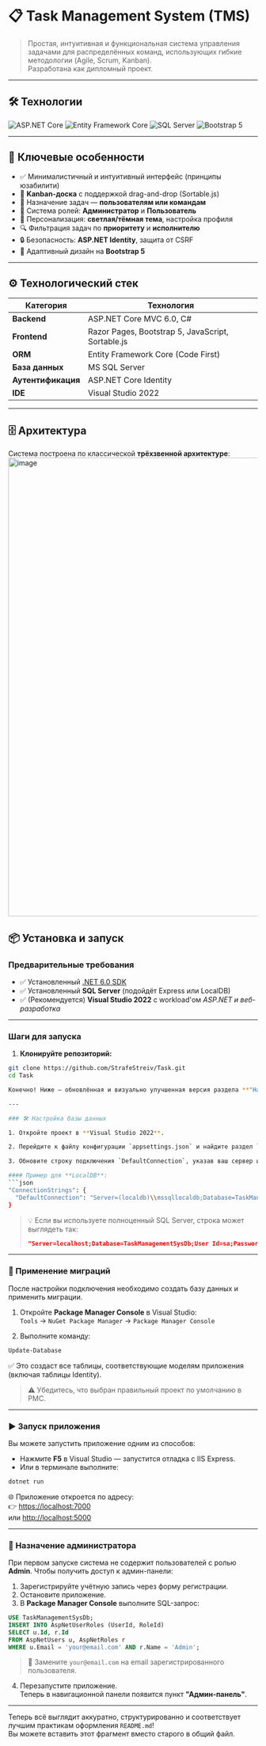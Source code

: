 # 📋 Task Management System (TMS)

> Простая, интуитивная и функциональная система управления задачами для распределённых команд, использующих гибкие методологии (Agile, Scrum, Kanban).  
> Разработана как дипломный проект.

---

## 🛠️ Технологии

![ASP.NET Core](https://img.shields.io/badge/ASP.NET_Core-6.0-purple?style=flat&logo=.net)
![Entity Framework Core](https://img.shields.io/badge/Entity_Framework_Core-6.0-red?style=flat)
![SQL Server](https://img.shields.io/badge/Database-SQL_Server-blue?style=flat&logo=microsoft-sql-server)
![Bootstrap 5](https://img.shields.io/badge/UI-Bootstrap_5-7952B3?style=flat&logo=bootstrap)

---

## 🎯 Ключевые особенности

- ✅ Минималистичный и интуитивный интерфейс (принципы юзабилити)
- 🧩 **Kanban-доска** с поддержкой drag-and-drop (Sortable.js)
- 👥 Назначение задач — **пользователям или командам**
- 🔐 Система ролей: **Администратор** и **Пользователь**
- 🎨 Персонализация: **светлая/тёмная тема**, настройка профиля
- 🔍 Фильтрация задач по **приоритету** и **исполнителю**
- 🔒 Безопасность: **ASP.NET Identity**, защита от CSRF
- 📱 Адаптивный дизайн на **Bootstrap 5**

---

## ⚙️ Технологический стек

| Категория         | Технология                          |
|------------------|-------------------------------------|
| **Backend**       | ASP.NET Core MVC 6.0, C#            |
| **Frontend**      | Razor Pages, Bootstrap 5, JavaScript, Sortable.js |
| **ORM**           | Entity Framework Core (Code First)  |
| **База данных**   | MS SQL Server                       |
| **Аутентификация**| ASP.NET Core Identity               |
| **IDE**           | Visual Studio 2022                  |

---

## 🗄️ Архитектура

Система построена по классической **трёхзвенной архитектуре**:
<img width="807" height="927" alt="image" src="https://github.com/user-attachments/assets/271501f2-9902-44fc-ac04-3560f4575273" />


## 📦 Установка и запуск

### Предварительные требования

- ✅ Установленный [.NET 6.0 SDK](https://dotnet.microsoft.com/download)
- ✅ Установленный **SQL Server** (подойдёт Express или LocalDB)
- ✅ (Рекомендуется) **Visual Studio 2022** с workload'ом *ASP.NET и веб-разработка*

---

### Шаги для запуска

1. **Клонируйте репозиторий:**

```bash
git clone https://github.com/StrafeStreiv/Task.git
cd Task

Конечно! Ниже — обновлённая и визуально улучшенная версия раздела **"Настройте базу данных"** и далее, с красивым оформлением на чистом Markdown (с использованием списков, блоков кода и заголовков):

---

### 🛠️ Настройка базы данных

1. Откройте проект в **Visual Studio 2022**.

2. Перейдите к файлу конфигурации `appsettings.json` и найдите раздел `ConnectionStrings`.

3. Обновите строку подключения `DefaultConnection`, указав ваш сервер и имя базы данных.

#### Пример для **LocalDB**:
```json
"ConnectionStrings": {
  "DefaultConnection": "Server=(localdb)\\mssqllocaldb;Database=TaskManagementSysDb;Trusted_Connection=True;MultipleActiveResultSets=true"
}
```

> 💡 Если вы используете полноценный SQL Server, строка может выглядеть так:
> ```json
> "Server=localhost;Database=TaskManagementSysDb;User Id=sa;Password=your_password;"
> ```

---

### 🔧 Применение миграций

После настройки подключения необходимо создать базу данных и применить миграции.

1. Откройте **Package Manager Console** в Visual Studio:  
   `Tools` → `NuGet Package Manager` → `Package Manager Console`

2. Выполните команду:
```bash
Update-Database
```

✅ Это создаст все таблицы, соответствующие моделям приложения (включая таблицы Identity).

> ⚠️ Убедитесь, что выбран правильный проект по умолчанию в PMC.

---

### ▶️ Запуск приложения

Вы можете запустить приложение одним из способов:

- Нажмите **F5** в Visual Studio — запустится отладка с IIS Express.
- Или в терминале выполните:
```bash
dotnet run
```

🌐 Приложение откроется по адресу:  
👉 [https://localhost:7000](https://localhost:7000)  
или [http://localhost:5000](http://localhost:5000)

---

### 🔐 Назначение администратора

При первом запуске система не содержит пользователей с ролью **Admin**. Чтобы получить доступ к админ-панели:

1. Зарегистрируйте учётную запись через форму регистрации.
2. Остановите приложение.
3. В **Package Manager Console** выполните SQL-запрос:

```sql
USE TaskManagementSysDb;
INSERT INTO AspNetUserRoles (UserId, RoleId)
SELECT u.Id, r.Id
FROM AspNetUsers u, AspNetRoles r
WHERE u.Email = 'your@email.com' AND r.Name = 'Admin';
```

> 🔁 Замените `your@email.com` на email зарегистрированного пользователя.

4. Перезапустите приложение.  
   Теперь в навигационной панели появится пункт **"Админ-панель"**.

---

Теперь всё выглядит аккуратно, структурированно и соответствует лучшим практикам оформления `README.md`!  
Вы можете вставить этот фрагмент вместо старого в общий файл.
